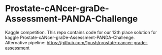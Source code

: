 # Prostate-cANcer-graDe-Assessment-PANDA-Challenge
Kaggle competition. This repo contains code for our 13th place solution for kaggle Prostate-cANcer-graDe-Assessment-PANDA-Challenge.   
Alternative pipeline: https://github.com/1push/prostate-cancer-grade-assessment
